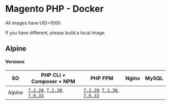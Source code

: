# Magento PHP - Docker

All images have UID=1000

If you have different, please build a local image.

## Alpine

#### Versions

| SO | PHP CLI + Composer + NPM | PHP FPM | Nginx | MySQL |
|---|---|---|---|---|
| Alpine | [`7.2.20`](alpine/7.2.20/cli), [`7.1.30`](alpine/7.1.30/cli), [`7.0.33`](alpine/7.0.33/cli) | [`7.2.20`](alpine/7.2.20/fpm), [`7.1.30`](alpine/7.1.30/fpm), [`7.0.33`](alpine/7.0.33/fpm) |  |  |
